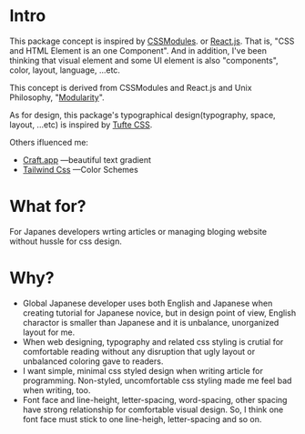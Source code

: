 # Intro
This package concept is inspired by [CSSModules](https://github.com/css-modules/css-modules). or [React.js](https://reactjs.org). That is, "CSS and HTML Element is an one Component". And in addition, I've been thinking that visual element and some UI element is also "components", color, layout, language, ...etc.

This concept is derived from CSSModules and React.js and Unix Philosophy, "[Modularity](http://www.linfo.org/unix_philosophy.html)".

As for design, this package's typographical design(typography, space, layout, ...etc) is inspired by [Tufte CSS](https://github.com/edwardtufte/tufte-css).


Others ifluenced me: 
- [Craft.app](https://www.craft.do) —beautiful text gradient
- [Tailwind Css](https://tailwindcss.com) —Color Schemes



# What for?
For Japanes developers wrting articles or managing bloging website without hussle for css design.

# Why?
- Global Japanese developer uses both English and Japanese when creating tutorial for Japanese novice, but in design point of view, English charactor is smaller than Japanese and it is unbalance, unorganized layout for me.
- When web designing, typography and related css styling is crutial for comfortable reading without any disruption that ugly layout or unbalanced coloring gave to readers.
- I want simple, minimal css styled design when writing article for programming. Non-styled, uncomfortable css styling made me feel bad when writing, too.
- Font face and line-height, letter-spacing, word-spacing, other spacing have strong relationship for comfortable visual design. So, I think one font face must stick to one line-heigh, letter-spacing and so on.